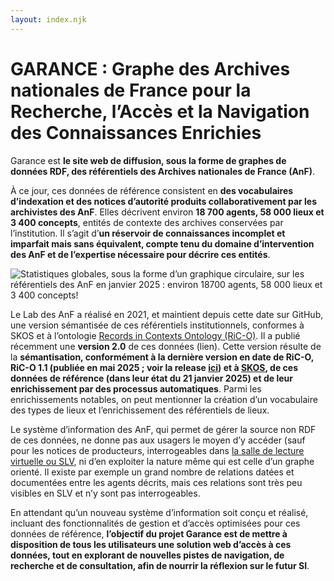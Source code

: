 ```yaml
---
layout: index.njk
---
```


# GARANCE : Graphe des Archives nationales de France pour la Recherche, l’Accès et la Navigation des Connaissances Enrichies

Garance est **le site web de diffusion, sous la forme de graphes de données RDF, des référentiels des Archives nationales de France (AnF)**.

À ce jour, ces données de référence consistent en **des vocabulaires d’indexation et des notices d’autorité produits collaborativement par les archivistes des AnF**. Elles décrivent environ **18 700 agents, 58 000 lieux et 3 400 concepts**, entités de contexte des archives conservées par l’institution. Il s’agit d’**un réservoir de connaissances incomplet et imparfait mais sans équivalent, compte tenu du domaine d’intervention des AnF et de l’expertise nécessaire pour décrire ces entités**.


![Statistiques globales, sous la forme d’un graphique circulaire, sur les référentiels des AnF en janvier 2025 : environ 18700 agents, 58 000 lieux et 3 400 concepts!](../../assets/images/stats_fr_small.png "Statistiques sur les référentiels des AnF en janvier 2025")


Le Lab des AnF a réalisé en 2021, et maintient depuis cette date sur GitHub, une version sémantisée de ces référentiels institutionnels, conformes à SKOS et à l’ontologie [Records in Contexts Ontology (RiC-O)](https://www.ica.org/standards/RiC/ontology). Il a publié récemment une **version 2.0** de ces données (lien). Cette version résulte de la **sémantisation, conformément à la dernière version en date de RiC-O, RiC-O 1.1 (publiée en mai 2025 ; voir la release [ici](https://github.com/ICA-EGAD/RiC-O/releases/tag/v1.1)) et à [SKOS](https://www.w3.org/2001/sw/wiki/SKOS), de ces données de référence (dans leur état du 21 janvier 2025) et de leur enrichissement par des processus automatiques**. Parmi les enrichissements notables, on peut mentionner la création d’un vocabulaire des types de lieux et l’enrichissement des référentiels de lieux.

Le système d’information des AnF, qui permet de gérer la source non RDF de ces données, ne donne pas aux usagers le moyen d’y accéder (sauf pour les notices de producteurs, interrogeables dans [la salle de lecture virtuelle ou SLV](https://www.siv.archives-nationales.culture.gouv.fr/siv/), ni d’en exploiter la nature même qui est celle d’un graphe orienté. Il existe par exemple un grand nombre de relations datées et documentées entre les agents décrits, mais ces relations sont très peu visibles en SLV et n’y sont pas interrogeables.

En attendant qu’un nouveau système d’information soit conçu et réalisé, incluant des fonctionnalités de gestion et d’accès optimisées pour ces données de référence, **l’objectif du projet Garance est de mettre à disposition de tous les utilisateurs une solution web d’accès à ces données, tout en explorant de nouvelles pistes de navigation, de recherche et de consultation, afin de nourrir la réflexion sur le futur SI**.
